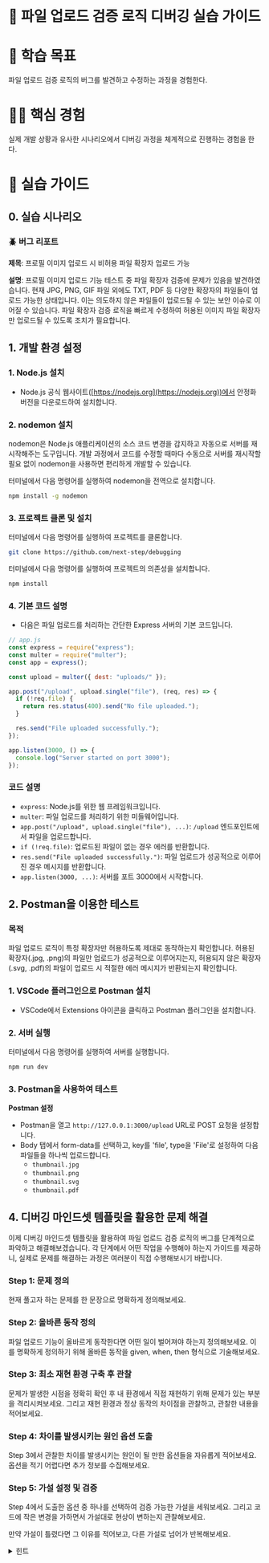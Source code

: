 # 📂 파일 업로드 검증 로직 디버깅 실습 가이드

# 🎯 학습 목표

파일 업로드 검증 로직의 버그를 발견하고 수정하는 과정을 경험한다.

# 🏃🏻 핵심 경험

실제 개발 상황과 유사한 시나리오에서 디버깅 과정을 체계적으로 진행하는 경험을 한다.

# 📝 실습 가이드

## 0. 실습 시나리오

### 🪲 버그 리포트

**제목**: 프로필 이미지 업로드 시 비허용 파일 확장자 업로드 가능

**설명**:
프로필 이미지 업로드 기능 테스트 중 파일 확장자 검증에 문제가 있음을 발견하였습니다. 현재 JPG, PNG, GIF 파일 외에도 TXT, PDF 등 다양한 확장자의 파일들이 업로드 가능한 상태입니다. 이는 의도하지 않은 파일들이 업로드될 수 있는 보안 이슈로 이어질 수 있습니다. 파일 확장자 검증 로직을 빠르게 수정하여 허용된 이미지 파일 확장자만 업로드될 수 있도록 조치가 필요합니다.

## 1. 개발 환경 설정

### 1. Node.js 설치

- Node.js 공식 웹사이트([https://nodejs.org](https://nodejs.org))에서 안정화 버전을 다운로드하여 설치합니다.

### 2. nodemon 설치

nodemon은 Node.js 애플리케이션의 소스 코드 변경을 감지하고 자동으로 서버를 재시작해주는 도구입니다. 개발 과정에서 코드를 수정할 때마다 수동으로 서버를 재시작할 필요 없이 nodemon을 사용하면 편리하게 개발할 수 있습니다.

터미널에서 다음 명령어를 실행하여 nodemon을 전역으로 설치합니다.

```bash
npm install -g nodemon
```

### 3. 프로젝트 클론 및 설치

터미널에서 다음 명령어를 실행하여 프로젝트를 클론합니다.

```bash
git clone https://github.com/next-step/debugging
```

터미널에서 다음 명령어를 실행하여 프로젝트의 의존성을 설치합니다.

```bash
npm install
```

### 4. 기본 코드 설명

- 다음은 파일 업로드를 처리하는 간단한 Express 서버의 기본 코드입니다.

```jsx
// app.js
const express = require("express");
const multer = require("multer");
const app = express();

const upload = multer({ dest: "uploads/" });

app.post("/upload", upload.single("file"), (req, res) => {
  if (!req.file) {
    return res.status(400).send("No file uploaded.");
  }

  res.send("File uploaded successfully.");
});

app.listen(3000, () => {
  console.log("Server started on port 3000");
});
```

### 코드 설명

- `express`: Node.js를 위한 웹 프레임워크입니다.
- `multer`: 파일 업로드를 처리하기 위한 미들웨어입니다.
- `app.post("/upload", upload.single("file"), ...)`: `/upload` 엔드포인트에서 파일을 업로드합니다.
- `if (!req.file)`: 업로드된 파일이 없는 경우 에러를 반환합니다.
- `res.send("File uploaded successfully.")`: 파일 업로드가 성공적으로 이루어진 경우 메시지를 반환합니다.
- `app.listen(3000, ...)`: 서버를 포트 3000에서 시작합니다.

## 2. Postman을 이용한 테스트

### **목적**

파일 업로드 로직이 특정 확장자만 허용하도록 제대로 동작하는지 확인합니다. 허용된 확장자(.jpg, .png)의 파일만 업로드가 성공적으로 이루어지는지, 허용되지 않은 확장자(.svg, .pdf)의 파일이 업로드 시 적절한 에러 메시지가 반환되는지 확인합니다.

### 1. VSCode 플러그인으로 Postman 설치

- VSCode에서 Extensions 아이콘을 클릭하고 Postman 플러그인을 설치합니다.

### 2. 서버 실행

터미널에서 다음 명령어를 실행하여 서버를 실행합니다.

```bash
npm run dev
```

### 3. Postman을 사용하여 테스트

**Postman 설정**

- Postman을 열고 `http://127.0.0.1:3000/upload` URL로 POST 요청을 설정합니다.
- Body 탭에서 form-data를 선택하고, key를 'file', type을 'File'로 설정하여 다음 파일들을 하나씩 업로드합니다.
  - `thumbnail.jpg`
  - `thumbnail.png`
  - `thumbnail.svg`
  - `thumbnail.pdf`

## 4. 디버깅 마인드셋 템플릿을 활용한 문제 해결

이제 디버깅 마인드셋 템플릿을 활용하여 파일 업로드 검증 로직의 버그를 단계적으로 파악하고 해결해보겠습니다. 각 단계에서 어떤 작업을 수행해야 하는지 가이드를 제공하니, 실제로 문제를 해결하는 과정은 여러분이 직접 수행해보시기 바랍니다.

### Step 1: 문제 정의

현재 풀고자 하는 문제를 한 문장으로 명확하게 정의해보세요.

### Step 2: 올바른 동작 정의

파일 업로드 기능이 올바르게 동작한다면 어떤 일이 벌어져야 하는지 정의해보세요. 이를 명확하게 정의하기 위해 올바른 동작을 given, when, then 형식으로 기술해보세요.

### Step 3: 최소 재현 환경 구축 후 관찰

문제가 발생한 시점을 정확히 확인 후 내 환경에서 직접 재현하기 위해 문제가 있는 부분을 격리시켜보세요. 그리고 재현 환경과 정상 동작의 차이점을 관찰하고, 관찰한 내용을 적어보세요.

### Step 4: 차이를 발생시키는 원인 옵션 도출

Step 3에서 관찰한 차이를 발생시키는 원인이 될 만한 옵션들을 자유롭게 적어보세요. 옵션을 적기 어렵다면 추가 정보를 수집해보세요.

### Step 5: 가설 설정 및 검증

Step 4에서 도출한 옵션 중 하나를 선택하여 검증 가능한 가설을 세워보세요. 그리고 코드에 작은 변경을 가하면서 가설대로 현상이 변하는지 관찰해보세요.

만약 가설이 틀렸다면 그 이유를 적어보고, 다른 가설로 넘어가 반복해보세요.

<details>
<summary>힌트</summary>

- `path.extname()` 함수를 사용하면 파일의 확장자를 추출할 수 있습니다.
- `.includes()` 메서드를 사용하면 배열에 특정 값이 포함되어 있는지 확인할 수 있습니다.

```jsx
const path = require("path");

const fileExtension = path.extname(file.originalname);
```

</details>
